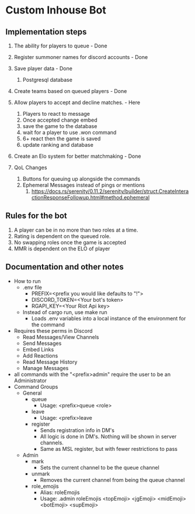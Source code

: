 # Custom Inhouse Bot

## Implementation steps

1. The ability for players to queue - Done
2. Register summoner names for discord accounts - Done
3. Save player data - Done
   1. Postgresql database

4. Create teams based on queued players - Done
5. Allow players to accept and decline matches. - Here
   1. Players to react to message
   2. Once accepted change embed
   3. save the game to the database
   4. wait for a player to use .won command
   5. 6+ react then the game is saved
   6. update ranking and database

6. Create an Elo system for better matchmaking - Done
7. QoL Changes
   1. Buttons for queuing up alongside the commands
   2. Ephemeral Messages instead of pings or mentions
      1. https://docs.rs/serenity/0.11.2/serenity/builder/struct.CreateInteractionResponseFollowup.html#method.ephemeral


## Rules for the bot

1. A player can be in no more than two roles at a time.
2. Rating is dependent on the queued role.
3. No swapping roles once the game is accepted
4. MMR is dependent on the ELO of player

## Documentation and other notes

- How to run
  - .env file
    - PREFIX=<prefix you would like defaults to "!">
    - DISCORD_TOKEN=<Your bot's token>
    - RGAPI_KEY=\<Your Riot Api key>
  - Instead of cargo run, use make run
    - Loads .env variables into a local instance of the environment for the command
- Requires these perms in Discord
  - Read Messages/View Channels
  - Send Messages
  - Embed Links
  - Add Reactions
  - Read Message History
  - Manage Messages
- all commands with the "\<prefix>admin" require the user to be an Administrator
- Command Groups
  - General
    - queue
      - Usage: \<prefix>queue \<role>
    - leave
      - Usage: \<prefix>leave
    - register
      - Sends registration info in DM's
      - All logic is done in DM's. Nothing will be shown in server channels.
      - Same as MSL register, but with fewer restrictions to pass
  - Admin
    - mark
      - Sets the current channel to be the queue channel
    - unmark
      - Removes the current channel from being the queue channel
    - role_emojis
      - Alias: roleEmojis
      - Usage: .admin roleEmojis \<topEmoji> \<jgEmoji> \<midEmoji> \<botEmoji> \<supEmoji>
